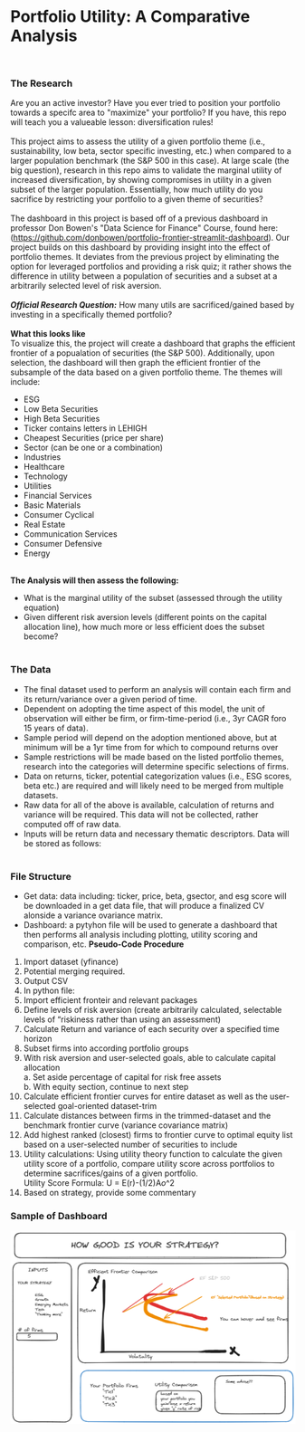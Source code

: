 # Portfolio Utility: A Comparative Analysis <br> <br>
### The Research <br> 
Are you an active investor? Have you ever tried to position your portfolio towards a specifc area to "maximize" your portfolio? If you have, this repo will teach you a valueable lesson: diversification rules! <br> <br>
This project aims to assess the utility of a given portfolio theme (i.e., sustainability, low beta, sector specific investing, etc.) when compared to a larger population benchmark (the S&P 500 in this case). At large scale (the big question), research in this repo aims to validate the marginal utility of increased diversification, by showing compromises in utility in a given subset of the larger population. Essentially, how much utility do you sacrifice by restricting your portfolio to a given theme of securities? <br> <br>
The dashboard in this project is based off of a previous dashboard in professor Don Bowen's "Data Science for Finance" Course, found here:(https://github.com/donbowen/portfolio-frontier-streamlit-dashboard). Our project builds on this dashboard by providing insight into the effect of portfolio themes. It deviates from the previous project by eliminating the option for leveraged portfolios and providing a risk quiz; it rather shows the difference in utility between a population of securities and a subset at a arbitrarily selected level of risk aversion. <br> <br>
***Official Research Question:*** How many utils are sacrificed/gained based by investing in a specifically themed portfolio? <br><br>
**What this looks like** <br>
To visualize this, the project will create a dashboard that graphs the efficient frontier of a popualation of securities (the S&P 500). Additionally, upon selection, the dashboard will then graph the efficient frontier of the subsample of the data based on a given portfolio theme. The themes will include:
 - ESG <br>
 - Low Beta Securities
 - High Beta Securities
 - Ticker contains letters in LEHIGH
 - Cheapest Securities (price per share)
 - Sector (can be one or a combination)<br>
  - Industries
  - Healthcare
  - Technology
  - Utilities
  - Financial Services
  - Basic Materials
  - Consumer Cyclical
  - Real Estate
  - Communication Services
  - Consumer Defensive
  - Energy
 <br> <br>

**The Analysis will then assess the following:** <br>
 - What is the marginal utility of the subset (assessed through the utility equation) <br>
 - Given different risk aversion levels (different points on the capital allocation line), how much more or less efficient does the subset become? <br> <br>

### The Data<br>
 - The final dataset used to perform an analysis will contain each firm and its return/variance over a given period of time. <br>
 - Dependent on adopting the time aspect of this model, the unit of observation will either be firm, or firm-time-period (i.e., 3yr CAGR foro 15 years of data). <br>
 - Sample period will depend on the adoption mentioned above, but at minimum will be a 1yr time from for which to compound returns over <br>
 - Sample restrictions will be made based on the listed portfolio themes, research into the categories will determine specific selections of firms. <br>
 - Data on returns, ticker, potential categorization values (i.e., ESG scores, beta etc.) are required and will likely need to be merged from multiple datasets.<br>
 - Raw data for all of the above is available, calculation of returns and variance will be required. This data will not be collected, rather computed off of raw data. <br>
 - Inputs will be return data and necessary thematic descriptors. Data will be stored as follows: <br><br>
### File Structure <br>
 - Get data: data including: ticker, price, beta, gsector, and esg score will be downloaded in a get data file, that will produce a finalized CV alonside a variance ovariance matrix.
 - Dashboard: a pytyhon file will be used to generate a dashboard that then performs all analysis including plotting, utility scoring and comparison, etc.
**Pseudo-Code Procedure** <br>

1. Import dataset (yfinance)
2. Potential merging required.
3. Output CSV
4. In python file:
5. Import efficient fronteir and relevant packages
7. Define levels of risk aversion (create arbitrarily calculated, selectable levels of “riskiness rather than using an assessment)
9. Calculate Return and variance of each security over a specified time horizon
10. Subset firms into according portfolio groups
11. With risk aversion and user-selected goals, able to calculate capital allocation <br>
 a. Set aside percentage of capital for risk free assets<br>
 b. With equity section, continue to next step
13. Calculate efficient frontier curves for entire dataset as well as the user-selected goal-oriented dataset-trim
14. Calculate distances between firms in the trimmed-dataset and the benchmark frontier curve (variance covariance matrix)
15. Add highest ranked (closest) firms to frontier curve to optimal equity list based on a user-selected number of securities to include
16. Utility calculations: Using utility theory function to calculate the given utility score of a portfolio, compare utility score across portfolios to determine sacrifices/gains of a given portfolio. <br>
Utility Score Formula: U = E(r)-(1/2)A*o*^2<br>
17. Based on strategy, provide some commentary

### Sample of Dashboard
![Alt text](FP.png)





